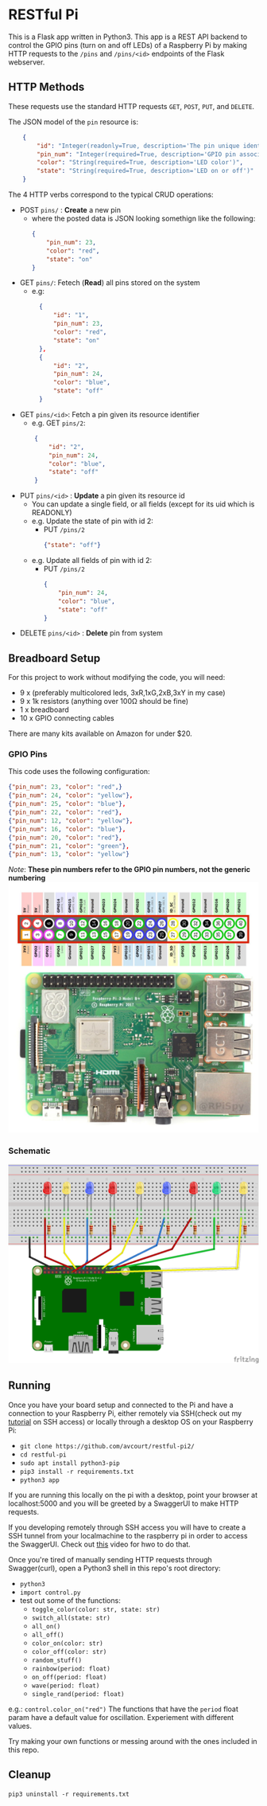 # RESTful Pi
This is a Flask app written in Python3. This app is a REST API backend to control the GPIO pins (turn on and off LEDs) of a Raspberry Pi by making HTTP requests to the `/pins` and `/pins/<id>` endpoints of the Flask webserver.

## HTTP Methods
These requests use the standard HTTP requests `GET`, `POST`, `PUT`, and `DELETE`.

The JSON model of the `pin` resource is:
```json 
    {
        "id": "Integer(readonly=True, description='The pin unique identifier')",
        "pin_num": "Integer(required=True, description='GPIO pin associated with this endpoint')",
        "color": "String(required=True, description='LED color')",
        "state": "String(required=True, description='LED on or off')"
    }
```

The 4 HTTP verbs correspond to the typical CRUD operations:
- POST `pins/` : **Create** a new pin
    - where the posted data is JSON looking somethign like the following:
        ```json
        {
            "pin_num": 23,
            "color": "red",
            "state": "on"
        }
        ```
- GET `pins/`: Fetech (**Read**) all pins stored on the system
    - e.g:
      ```json
        {
            "id": "1",
            "pin_num": 23,
            "color": "red",
            "state": "on"
        },
        {
            "id": "2",
            "pin_num": 24,
            "color": "blue",
            "state": "off"
        }
        ```
 - GET `pins/<id>`: Fetch a pin given its resource identifier
    - e.g. GET `pins/2`:
    ```json
        {
            "id": "2",
            "pin_num": 24,
            "color": "blue",
            "state": "off"
        }
    ```
 - PUT `pins/<id>` : **Update** a pin given its resource id
    - You can update a single field, or all fields (except for its uid which is READONLY)
    - e.g. Update the state of pin with id 2:
        - PUT `/pins/2` 
            ```json
            {"state": "off"}
            ```
     - e.g. Update all fields of pin with id 2:
        - PUT `/pins/2` 
            ```json
            {
                "pin_num": 24,
                "color": "blue",
                "state": "off"
            }
            ```
 - DELETE `pins/<id>` : **Delete** pin<id> from system
    
## Breadboard Setup
For this project to work without modifying the code, you will need:
- 9 x (preferably multicolored leds, 3xR,1xG,2xB,3xY in my case)
- 9 x 1k resistors (anything over 100Ω should be fine)
- 1 x breadboard
- 10 x GPIO connecting cables

There are many kits available on Amazon for under $20.
    
### GPIO Pins
This code uses the following configuration:
```json
{"pin_num": 23, "color": "red",}
{"pin_num": 24, "color": "yellow"},
{"pin_num": 25, "color": "blue"},
{"pin_num": 22, "color": "red"},
{"pin_num": 12, "color": "yellow"},
{"pin_num": 16, "color": "blue"},
{"pin_num": 20, "color": "red"},
{"pin_num": 21, "color": "green"},
{"pin_num": 13, "color": "yellow"}
```
*Note*: **These pin numbers refer to the GPIO pin numbers, not the generic numbering**
![GPIO](img/rpi_gpio.jpg)

### Schematic
![Schematic](img/schematic.png)

## Running
Once you have your board setup and connected to the Pi and have a connection to your Raspberry Pi, either remotely via SSH(check out my [tutorial](https://www.youtube.com/watch?v=Lr3LLpVBSUk) on SSH access) or locally through a desktop OS on your Raspberry Pi:
- `git clone https://github.com/avcourt/restful-pi2/`
- `cd restful-pi`
- `sudo apt install python3-pip`
- `pip3 install -r requirements.txt`
- `python3 app`

If you are running this locally on the pi with a desktop, point your browser at localhost:5000 and you will be greeted by a SwaggerUI to make HTTP requests.

If you developing remotely through SSH access you will have to create a SSH tunnel from your localmachine to the raspberry pi in order to access the SwaggerUI. Check out [this](video) video for hwo to do that.

Once you're tired of manually sending HTTP requests through Swagger(curl), open a Python3 shell in this repo's root directory:
- `python3`
- `import control.py`
- test out some of the functions:
    - `toggle_color(color: str, state: str)`
    - `switch_all(state: str)`
    - `all_on()`
    - `all_off()`
    - `color_on(color: str)`
    - `color_off(color: str)`
    - `random_stuff()`
    - `rainbow(period: float)`
    - `on_off(period: float)`
    - `wave(period: float)`
    - `single_rand(period: float)`

e.g.:
`control.color_on("red")`
The functions that have the `period` float param have a default value for oscillation. Experiement with different values.

Try making your own functions or messing around with the ones included in this repo.

## Cleanup
`pip3 uninstall -r requirements.txt`

